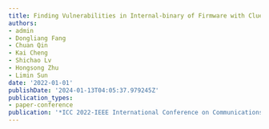 ```yaml
---
title: Finding Vulnerabilities in Internal-binary of Firmware with Clues
authors:
- admin
- Dongliang Fang
- Chuan Qin
- Kai Cheng
- Shichao Lv
- Hongsong Zhu
- Limin Sun
date: '2022-01-01'
publishDate: '2024-01-13T04:05:37.979245Z'
publication_types:
- paper-conference
publication: '*ICC 2022-IEEE International Conference on Communications*'
---
```

